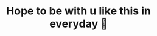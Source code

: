 ---
title: "Hope to be with u like this in everyday 🥺"
description: "false"
pubDate: "Jul 09 2023"
heroImage: "https://cdn.jsdelivr.net/gh/dont-tattled-on-me/polaroid-cdn@main/webp/1688835600001/polaroid-800x800.webp"
---